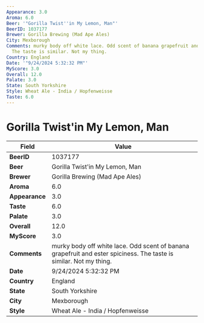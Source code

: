```yaml
---
Appearance: 3.0
Aroma: 6.0
Beer: '"Gorilla Twist''in My Lemon, Man"'
BeerID: 1037177
Brewer: Gorilla Brewing (Mad Ape Ales)
City: Mexborough
Comments: murky body off white lace. Odd scent of banana grapefruit and ester spiciness.
  The taste is similar. Not my thing.
Country: England
Date: '"9/24/2024 5:32:32 PM"'
MyScore: 3.0
Overall: 12.0
Palate: 3.0
State: South Yorkshire
Style: Wheat Ale - India / Hopfenweisse
Taste: 6.0
---
```


# Gorilla Twist'in My Lemon, Man

| Field         | Value |
|---------------|-------|
| **BeerID** | 1037177 |
| **Beer** | Gorilla Twist'in My Lemon, Man |
| **Brewer** | Gorilla Brewing (Mad Ape Ales) |
| **Aroma** | 6.0 |
| **Appearance** | 3.0 |
| **Taste** | 6.0 |
| **Palate** | 3.0 |
| **Overall** | 12.0 |
| **MyScore** | 3.0 |
| **Comments** | murky body off white lace. Odd scent of banana grapefruit and ester spiciness. The taste is similar. Not my thing. |
| **Date** | 9/24/2024 5:32:32 PM |
| **Country** | England |
| **State** | South Yorkshire |
| **City** | Mexborough |
| **Style** | Wheat Ale - India / Hopfenweisse |
